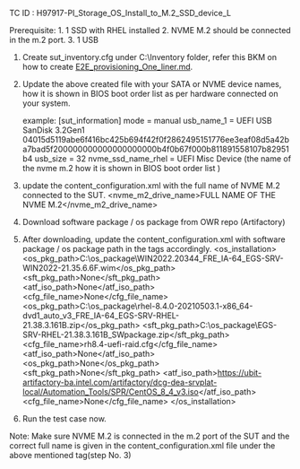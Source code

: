 TC ID : H97917-PI_Storage_OS_Install_to_M.2_SSD_device_L

Prerequisite: 
	1. 1 SSD with RHEL installed
	2. NVME M.2 should be connected in the m.2 port.
	3. 1 USB
	
1. Create sut_inventory.cfg under C:\Inventory folder, refer this BKM on how to create [E2E_provisioning_One_liner.md](E2E_Provisioning_One_liner.md).
2. Update the above created file with your SATA or NVME device names, how it is shown in BIOS boot order list as per hardware connected on your system.

    example:
		[sut_information]
		mode = manual
		usb_name_1 = UEFI USB SanDisk 3.2Gen1 04015d5119abe6f416bc425b694f42f0f2862495151776ee3eaf08d5a42ba7bad5f200000000000000000000b4f0b67f000b811891558107b82951b4
		usb_size = 32
		nvme_ssd_name_rhel = UEFI Misc Device (the name of the nvme m.2 how it is shown in BIOS boot order list )

3. update the content_configuration.xml with the full name of NVME M.2 connected to the SUT.
   <storage>
	    <nvme_m2_drive_name>FULL NAME OF THE NVME M.2</nvme_m2_drive_name>
   </storage>
4. Download software package / os package from OWR repo (Artifactory)
5. After downloading, update the content_configuration.xml with software package / os package path in the tags accordingly.
    <os_installation>
        <win>
            <os_pkg_path>C:\os_package\WIN2022.20344_FRE_IA-64_EGS-SRV-WIN2022-21.35.6.6F.wim</os_pkg_path>
            <sft_pkg_path>None</sft_pkg_path>
            <atf_iso_path>None</atf_iso_path>
            <cfg_file_name>None</cfg_file_name>
        </win>
        <rhel>
			<os_pkg_path>C:\os_package\rhel-8.4.0-20210503.1-x86_64-dvd1_auto_v3_FRE_IA-64_EGS-SRV-RHEL-21.38.3.161B.zip</os_pkg_path>
			<sft_pkg_path>C:\os_package\EGS-SRV-RHEL-21.38.3.161B_SWpackage.zip</sft_pkg_path>
            <cfg_file_name>rh8.4-uefi-raid.cfg</cfg_file_name>
            <atf_iso_path>None</atf_iso_path>
        </rhel>
        <centos>
            <os_pkg_path>None</os_pkg_path>
            <sft_pkg_path>None</sft_pkg_path>
            <atf_iso_path>https://ubit-artifactory-ba.intel.com/artifactory/dcg-dea-srvplat-local/Automation_Tools/SPR/CentOS_8_4_v3.iso</atf_iso_path>
            <cfg_file_name>None</cfg_file_name>
        </centos>
    </os_installation>
	

6. Run the test case now.

Note: Make sure NVME M.2 is connected in the m.2 port of the SUT and the correct full name is given in the content_configuration.xml
file under the above mentioned tag(step No. 3)
